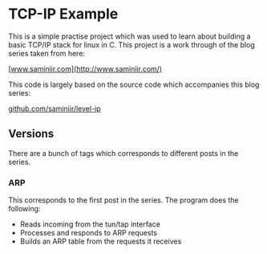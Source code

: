 # TCP-IP Example

This is a simple practise project which was used to learn about building a basic TCP/IP stack for linux in C. This project is a work through of the blog series taken from here:

[www.saminiir.com](http://www.saminiir.com/)

This code is largely based on the source code which accompanies this blog series:

[github.com/saminiir/level-ip](http://github.com/saminiir/level-ip)

## Versions

There are a bunch of tags which corresponds to different posts in the series.

### ARP

This corresponds to the first post in the series. The program does the following:

* Reads incoming from the tun/tap interface
* Processes and responds to ARP requests
* Builds an ARP table from the requests it receives
